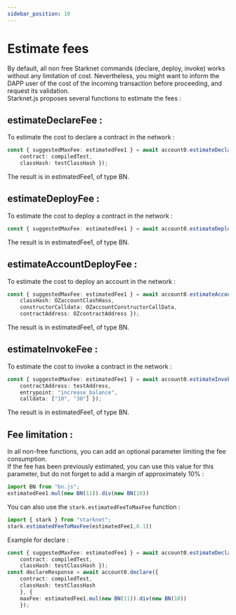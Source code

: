 ```yaml
---
sidebar_position: 10
---
```


# Estimate fees

By default, all non free Starknet commands (declare, deploy, invoke) works without any limitation of cost. Nevertheless, you might want to inform the DAPP user of the cost of the incoming transaction before proceeding, and request its validation.  
Starknet.js proposes several functions to estimate the fees :

## estimateDeclareFee :

To estimate the cost to declare a contract in the network :

```typescript
const { suggestedMaxFee: estimatedFee1 } = await account0.estimateDeclareFee({
	contract: compiledTest,
	classHash: testClassHash });
```

The result is in estimatedFee1, of type BN.

## estimateDeployFee :

To estimate the cost to deploy a contract in the network :

```typescript
const { suggestedMaxFee: estimatedFee1 } = await account0.estimateDeployFee({ classHash: testClassHash });
```

The result is in estimatedFee1, of type BN.

## estimateAccountDeployFee :

To estimate the cost to deploy an account in the network :

```typescript
const { suggestedMaxFee: estimatedFee1 } = await account0.estimateAccountDeployFee({
	classHash: OZaccountClashHass,
	constructorCalldata: OZaccountConstructorCallData,
	contractAddress: OZcontractAddress });
```

The result is in estimatedFee1, of type BN.

## estimateInvokeFee :

To estimate the cost to invoke a contract in the network :

```typescript
const { suggestedMaxFee: estimatedFee1 } = await account0.estimateInvokeFee({
	contractAddress: testAddress,
	entrypoint: "increase_balance",
	calldata: ["10", "30"] });
```

The result is in estimatedFee1, of type BN.

## Fee limitation :

In all non-free functions, you can add an optional parameter limiting the fee consumption.  
If the fee has been previously estimated, you can use this value for this parameter, but do not forget to add a margin of approximately 10% :

```typescript
import BN from "bn.js";
estimatedFee1.mul(new BN(11)).div(new BN(10))
```

You can also use the `stark.estimatedFeeToMaxFee` function :

```typescript
import { stark } from "starknet";
stark.estimatedFeeToMaxFee(estimatedFee1,0.1))
```

Example for declare :

```typescript
const { suggestedMaxFee: estimatedFee1 } = await account0.estimateDeclareFee({
	contract: compiledTest,
	classHash: testClassHash });
const declareResponse = await account0.declare({
	contract: compiledTest,
	classHash: testClassHash
	}, {
	maxFee: estimatedFee1.mul(new BN(11)).div(new BN(10))
	});
```
